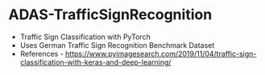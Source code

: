 # ADAS-TrafficSignRecognition

* Traffic Sign Classification with PyTorch
* Uses German Traffic Sign Recognition Benchmark Dataset
* References - https://www.pyimagesearch.com/2019/11/04/traffic-sign-classification-with-keras-and-deep-learning/
